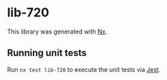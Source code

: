 # lib-720

This library was generated with [Nx](https://nx.dev).

## Running unit tests

Run `nx test lib-720` to execute the unit tests via [Jest](https://jestjs.io).
